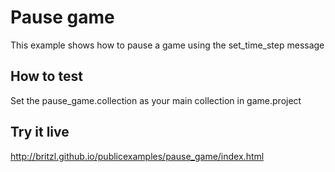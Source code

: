# Pause game
This example shows how to pause a game using the set_time_step message

## How to test
Set the pause_game.collection as your main collection in game.project

## Try it live
http://britzl.github.io/publicexamples/pause_game/index.html
